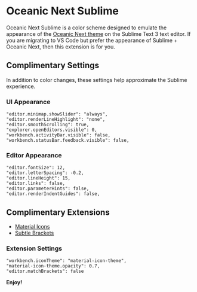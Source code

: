 # Oceanic Next Sublime

Oceanic Next Sublime is a color scheme designed to emulate the appearance of the [Oceanic Next theme](https://github.com/voronianski/oceanic-next-color-scheme) on the Sublime Text 3 text editor. If you are migrating to VS Code but prefer the appearance of Sublime + Oceanic Next, then this extension is for you.

## Complimentary Settings

In addition to color changes, these settings help approximate the Sublime experience.

### UI Appearance

```
"editor.minimap.showSlider": "always",
"editor.renderLineHighlight": "none",
"editor.smoothScrolling": true,
"explorer.openEditors.visible": 0,
"workbench.activityBar.visible": false,
"workbench.statusBar.feedback.visible": false,
```

### Editor Appearance

```
"editor.fontSize": 12,
"editor.letterSpacing": -0.2,
"editor.lineHeight": 15,
"editor.links": false,
"editor.parameterHints": false,
"editor.renderIndentGuides": false,
```

## Complimentary Extensions

-   [Material Icons](https://marketplace.visualstudio.com/items?itemName=PKief.material-icon-theme)
-   [Subtle Brackets](https://marketplace.visualstudio.com/items?itemName=rafamel.subtle-brackets)

### Extension Settings

```
"workbench.iconTheme": "material-icon-theme",
"material-icon-theme.opacity": 0.7,
"editor.matchBrackets": false
```

**Enjoy!**
